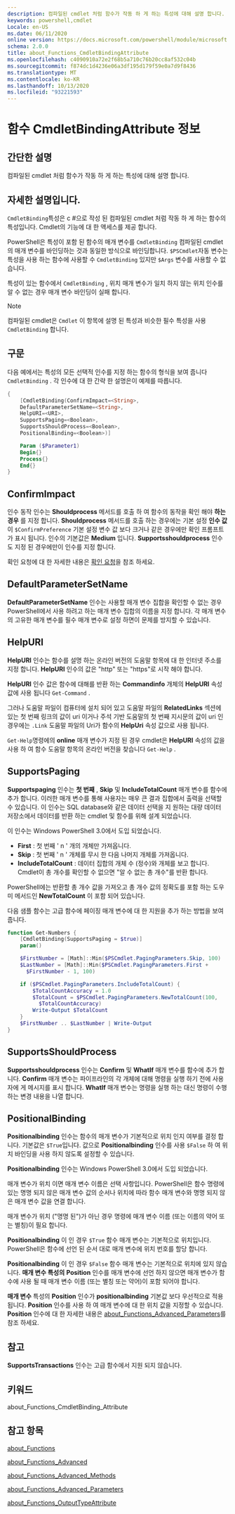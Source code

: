 ```yaml
---
description: 컴파일된 cmdlet 처럼 함수가 작동 하 게 하는 특성에 대해 설명 합니다.
keywords: powershell,cmdlet
Locale: en-US
ms.date: 06/11/2020
online version: https://docs.microsoft.com/powershell/module/microsoft.powershell.core/about/about_functions_cmdletbindingattribute?view=powershell-6&WT.mc_id=ps-gethelp
schema: 2.0.0
title: about_Functions_CmdletBindingAttribute
ms.openlocfilehash: c4090910a72e2f68b5a710c76b20cc8af532c04b
ms.sourcegitcommit: f874dc1d4236e06a3df195d179f59e0a7d9f8436
ms.translationtype: MT
ms.contentlocale: ko-KR
ms.lasthandoff: 10/13/2020
ms.locfileid: "93221593"
---
```

# <a name="about-functions-cmdletbindingattribute"></a>함수 CmdletBindingAttribute 정보

## <a name="short-description"></a>간단한 설명
컴파일된 cmdlet 처럼 함수가 작동 하 게 하는 특성에 대해 설명 합니다.

## <a name="long-description"></a>자세한 설명입니다.

`CmdletBinding`특성은 c #으로 작성 된 컴파일된 cmdlet 처럼 작동 하 게 하는 함수의 특성입니다. Cmdlet의 기능에 대 한 액세스를 제공 합니다.

PowerShell은 특성이 포함 된 함수의 매개 변수를 `CmdletBinding` 컴파일된 cmdlet의 매개 변수를 바인딩하는 것과 동일한 방식으로 바인딩합니다. `$PSCmdlet`자동 변수는 특성을 사용 하는 함수에 사용할 수 `CmdletBinding` 있지만 `$Args` 변수를 사용할 수 없습니다.

특성이 있는 함수에서 `CmdletBinding` , 위치 매개 변수가 일치 하지 않는 위치 인수를 알 수 없는 경우 매개 변수 바인딩이 실패 합니다.

> [!NOTE]
> 컴파일된 cmdlet은 `Cmdlet` 이 항목에 설명 된 특성과 비슷한 필수 특성을 사용 `CmdletBinding` 합니다.

## <a name="syntax"></a>구문

다음 예에서는 특성의 모든 선택적 인수를 지정 하는 함수의 형식을 보여 줍니다 `CmdletBinding` . 각 인수에 대 한 간략 한 설명은이 예제를 따릅니다.

```powershell
{
    [CmdletBinding(ConfirmImpact=<String>,
    DefaultParameterSetName=<String>,
    HelpURI=<URI>,
    SupportsPaging=<Boolean>,
    SupportsShouldProcess=<Boolean>,
    PositionalBinding=<Boolean>)]

    Param ($Parameter1)
    Begin{}
    Process{}
    End{}
}
```

## <a name="confirmimpact"></a>ConfirmImpact

인수 동작 인수는 **Shouldprocess** 메서드를 호출 하 여 함수의 동작을 확인 해야 **하는 경우** 를 지정 합니다. **Shouldprocess** 메서드를 호출 하는 경우에는 기본 설정 **인수 값** 이 `$ConfirmPreference` 기본 설정 변수 값 보다 크거나 같은 경우에만 확인 프롬프트가 표시 됩니다. 인수의 기본값은 **Medium** 입니다. **Supportsshouldprocess** 인수도 지정 된 경우에만이 인수를 지정 합니다.

확인 요청에 대 한 자세한 내용은 [확인 요청](/powershell/scripting/developer/cmdlet/requesting-confirmation)을 참조 하세요.

## <a name="defaultparametersetname"></a>DefaultParameterSetName

**DefaultParameterSetName** 인수는 사용할 매개 변수 집합을 확인할 수 없는 경우 PowerShell에서 사용 하려고 하는 매개 변수 집합의 이름을 지정 합니다. 각 매개 변수의 고유한 매개 변수를 필수 매개 변수로 설정 하면이 문제를 방지할 수 있습니다.

## <a name="helpuri"></a>HelpURI

**HelpURI** 인수는 함수를 설명 하는 온라인 버전의 도움말 항목에 대 한 인터넷 주소를 지정 합니다. **HelpURI** 인수의 값은 "http" 또는 "https"로 시작 해야 합니다.

**HelpURI** 인수 값은 함수에 대해를 반환 하는 **Commandinfo** 개체의 **HelpURI** 속성 값에 사용 됩니다 `Get-Command` .

그러나 도움말 파일이 컴퓨터에 설치 되어 있고 도움말 파일의 **RelatedLinks** 섹션에 있는 첫 번째 링크의 값이 uri 이거나 주석 기반 도움말의 첫 번째 지시문의 값이 uri 인 경우에는 `.Link` 도움말 파일의 Uri가 함수의 **HelpUri** 속성 값으로 사용 됩니다.

`Get-Help`명령에의 **online** 매개 변수가 지정 된 경우 cmdlet은 **HelpURI** 속성의 값을 사용 하 여 함수 도움말 항목의 온라인 버전을 찾습니다 `Get-Help` .

## <a name="supportspaging"></a>SupportsPaging

**Supportspaging** 인수는 **첫 번째** , **Skip** 및 **IncludeTotalCount** 매개 변수를 함수에 추가 합니다. 이러한 매개 변수를 통해 사용자는 매우 큰 결과 집합에서 출력을 선택할 수 있습니다. 이 인수는 SQL database와 같은 데이터 선택을 지 원하는 대량 데이터 저장소에서 데이터를 반환 하는 cmdlet 및 함수를 위해 설계 되었습니다.

이 인수는 Windows PowerShell 3.0에서 도입 되었습니다.

- **First** : 첫 번째 ' n ' 개의 개체만 가져옵니다.
- **Skip** : 첫 번째 ' n ' 개체를 무시 한 다음 나머지 개체를 가져옵니다.
- **IncludeTotalCount** : 데이터 집합의 개체 수 (정수)와 개체를 보고 합니다. Cmdlet이 총 개수를 확인할 수 없으면 "알 수 없는 총 개수"를 반환 합니다.

PowerShell에는 반환할 총 개수 값을 가져오고 총 개수 값의 정확도를 포함 하는 도우미 메서드인 **NewTotalCount** 이 포함 되어 있습니다.

다음 샘플 함수는 고급 함수에 페이징 매개 변수에 대 한 지원을 추가 하는 방법을 보여 줍니다.

```powershell
function Get-Numbers {
    [CmdletBinding(SupportsPaging = $true)]
    param()

    $FirstNumber = [Math]::Min($PSCmdlet.PagingParameters.Skip, 100)
    $LastNumber = [Math]::Min($PSCmdlet.PagingParameters.First +
      $FirstNumber - 1, 100)

    if ($PSCmdlet.PagingParameters.IncludeTotalCount) {
        $TotalCountAccuracy = 1.0
        $TotalCount = $PSCmdlet.PagingParameters.NewTotalCount(100,
          $TotalCountAccuracy)
        Write-Output $TotalCount
    }
    $FirstNumber .. $LastNumber | Write-Output
}
```

## <a name="supportsshouldprocess"></a>SupportsShouldProcess

**Supportsshouldprocess** 인수는 **Confirm** 및 **WhatIf** 매개 변수를 함수에 추가 합니다. **Confirm** 매개 변수는 파이프라인의 각 개체에 대해 명령을 실행 하기 전에 사용자에 게 메시지를 표시 합니다. **WhatIf** 매개 변수는 명령을 실행 하는 대신 명령이 수행 하는 변경 내용을 나열 합니다.

## <a name="positionalbinding"></a>PositionalBinding

**Positionalbinding** 인수는 함수의 매개 변수가 기본적으로 위치 인지 여부를 결정 합니다. 기본값은 `$True`입니다. 값으로 **Positionalbinding** 인수를 사용 `$False` 하 여 위치 바인딩을 사용 하지 않도록 설정할 수 있습니다.

**Positionalbinding** 인수는 Windows PowerShell 3.0에서 도입 되었습니다.

매개 변수가 위치 이면 매개 변수 이름은 선택 사항입니다.
PowerShell은 함수 명령에 있는 명명 되지 않은 매개 변수 값의 순서나 위치에 따라 함수 매개 변수와 명명 되지 않은 매개 변수 값을 연결 합니다.

매개 변수가 위치 ("명명 된")가 아닌 경우 명령에 매개 변수 이름 (또는 이름의 약어 또는 별칭)이 필요 합니다.

**Positionalbinding** 이 인 경우 `$True` 함수 매개 변수는 기본적으로 위치입니다. PowerShell은 함수에 선언 된 순서 대로 매개 변수에 위치 번호를 할당 합니다.

**Positionalbinding** 이 인 경우 `$False` 함수 매개 변수는 기본적으로 위치에 있지 않습니다. **매개 변수 특성의** **Position** 인수를 매개 변수에 선언 하지 않으면 매개 변수가 함수에 사용 될 때 매개 변수 이름 (또는 별칭 또는 약어)이 포함 되어야 합니다.

**매개 변수** 특성의 **Position** 인수가 **positionalbinding** 기본값 보다 우선적으로 적용 됩니다. **Position** 인수를 사용 하 여 매개 변수에 대 한 위치 값을 지정할 수 있습니다. **Position** 인수에 대 한 자세한 내용은 [about_Functions_Advanced_Parameters](about_Functions_Advanced_Parameters.md)를 참조 하세요.

## <a name="notes"></a>참고

**SupportsTransactions** 인수는 고급 함수에서 지원 되지 않습니다.

## <a name="keywords"></a>키워드

about_Functions_CmdletBinding_Attribute

## <a name="see-also"></a>참고 항목

[about_Functions](about_Functions.md)

[about_Functions_Advanced](about_Functions_Advanced.md)

[about_Functions_Advanced_Methods](about_Functions_Advanced_Methods.md)

[about_Functions_Advanced_Parameters](about_Functions_Advanced_Parameters.md)

[about_Functions_OutputTypeAttribute](about_Functions_OutputTypeAttribute.md)
